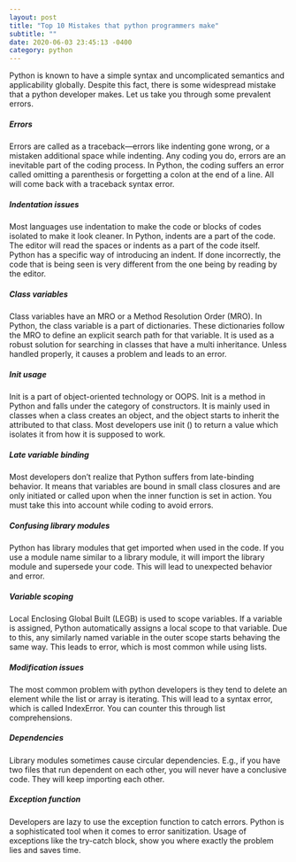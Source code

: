 ```yaml
---
layout: post
title: "Top 10 Mistakes that python programmers make"
subtitle: ""
date: 2020-06-03 23:45:13 -0400
category: python
---
```

Python is known to have a simple syntax and uncomplicated semantics and applicability globally. Despite this fact, 
there is some widespread mistake that a python developer makes. Let us take you through some prevalent errors.
##### Errors
Errors are called as a traceback—errors like indenting gone wrong, or a mistaken additional space while indenting. 
Any coding you do, errors are an inevitable part of the coding process. In Python, the coding suffers an error called
 omitting a parenthesis or forgetting a colon at the end of a line. All will come back with a traceback syntax error.
##### Indentation issues
Most languages use indentation to make the code or blocks of codes isolated to make it look cleaner. In Python, 
indents are a part of the code. The editor will read the spaces or indents as a part of the code itself. Python has a 
specific way of introducing an indent. If done incorrectly, the code that is being seen is very different from the 
one being by reading by the editor.
##### Class variables
Class variables have an MRO or a Method Resolution Order (MRO). In Python, the class variable is a part of dictionaries. These dictionaries follow the MRO to define an explicit search path for that variable. It is used as a robust solution for searching in classes that have a multi inheritance. Unless handled properly, it causes a problem and leads to an error.
##### Init usage
Init is a part of object-oriented technology or OOPS. Init is a method in Python and falls under the category of 
constructors. It is mainly used in classes when a class creates an object, and the object starts to inherit the 
attributed to that class. Most developers use init () to return a value which isolates it from how it is supposed 
to work.
##### Late variable binding
Most developers don’t realize that Python suffers from late-binding behavior. It means that variables are bound in 
small class closures and are only initiated or called upon when the inner function is set in action. You must take 
this into account while coding to avoid errors.
##### Confusing library modules
Python has library modules that get imported when used in the code. If you use a module name similar to a library 
module, it will import the library module and supersede your code. This will lead to unexpected behavior and error.
##### Variable scoping
Local Enclosing Global Built (LEGB) is used to scope variables. If a variable is assigned, Python automatically 
assigns a local scope to that variable. Due to this, any similarly named variable in the outer scope starts behaving 
the same way. This leads to error, which is most common while using lists.
##### Modification issues
The most common problem with python developers is they tend to delete an element while the list or array is iterating.
 This will lead to a syntax error, which is called IndexError. You can counter this through list comprehensions.
##### Dependencies
Library modules sometimes cause circular dependencies. E.g., if you have two files that run dependent on each other, 
you will never have a conclusive code. They will keep importing each other.
##### Exception function
Developers are lazy to use the exception function to catch errors. Python is a sophisticated tool when it comes to 
error sanitization. Usage of exceptions like the try-catch block, show you where exactly the problem lies and saves time.

